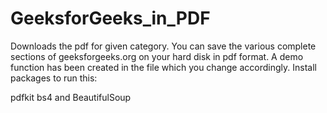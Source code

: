 # GeeksforGeeks_in_PDF
Downloads the pdf for given category.
You can save the various complete sections of geeksforgeeks.org on your hard disk in pdf format. 
A demo function has been created in the file which you change accordingly. 
Install packages to run this:

pdfkit
bs4 and BeautifulSoup

